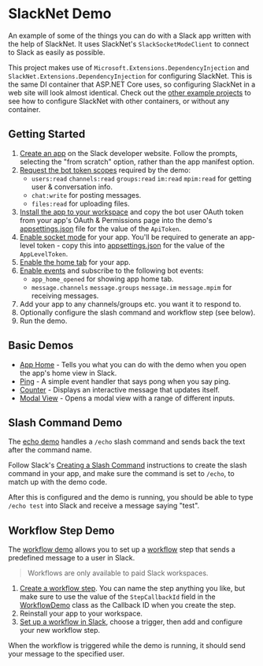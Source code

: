 ﻿# SlackNet Demo
An example of some of the things you can do with a Slack app written with the help of SlackNet. It uses SlackNet's `SlackSocketModeClient` to connect to Slack as easily as possible.

This project makes use of `Microsoft.Extensions.DependencyInjection` and `SlackNet.Extensions.DependencyInjection` for configuring SlackNet.
This is the same DI container that ASP.NET Core uses, so configuring SlackNet in a web site will look almost identical.
Check out the [other example projects](../) to see how to configure SlackNet with other containers, or without any container.  

## Getting Started
1. [Create an app](https://api.slack.com/authentication/basics#creating) on the Slack developer website. Follow the prompts, selecting the "from scratch" option, rather than the app manifest option.
2. [Request the bot token scopes](https://api.slack.com/authentication/basics#scopes) required by the demo:
   - `users:read` `channels:read` `groups:read` `im:read` `mpim:read` for getting user & conversation info.
   - `chat:write` for posting messages.
   - `files:read` for uploading files.
3. [Install the app to your workspace](https://api.slack.com/authentication/basics#installing) and copy the bot user OAuth token from your app's OAuth & Permissions page into the demo's [appsettings.json](./appsettings.json) file for the value of the `ApiToken`.
4. [Enable socket mode](https://api.slack.com/apis/connections/socket#toggling) for your app. You'll be required to generate an app-level token - copy this into [appsettings.json](./appsettings.json) for the value of the `AppLevelToken`.
5. [Enable the home tab](https://api.slack.com/surfaces/app-home#enabling) for your app.
6. [Enable events](https://api.slack.com/apis/connections/events-api#the-events-api__subscribing-to-event-types) and subscribe to the following bot events: 
   - `app_home_opened` for showing app home tab.
   - `message.channels` `message.groups` `message.im` `message.mpim` for receiving messages.
7. Add your app to any channels/groups etc. you want it to respond to. 
8. Optionally configure the slash command and workflow step (see below).
9. Run the demo.

## Basic Demos
- [App Home](./AppHome.cs) - Tells you what you can do with the demo when you open the app's home view in Slack.
- [Ping](./PingDemo.cs) - A simple event handler that says pong when you say ping.
- [Counter](./CounterDemo.cs) - Displays an interactive message that updates itself.
- [Modal View](./ModalViewDemo.cs) - Opens a modal view with a range of different inputs.

## Slash Command Demo
The [echo demo](./EchoDemo.cs) handles a `/echo` slash command and sends back the text after the command name.

Follow Slack's [Creating a Slash Command](https://api.slack.com/interactivity/slash-commands#creating_commands) instructions to create the slash command in your app, and make sure the command is set to `/echo`, to match up with the demo code.

After this is configured and the demo is running, you should be able to type `/echo test` into Slack and receive a message saying "test".

## Workflow Step Demo
The [workflow demo](./WorkflowDemo.cs) allows you to set up a [workflow](https://api.slack.com/workflows) step that sends a predefined message to a user in Slack.

>  Workflows are only available to paid Slack workspaces.

1. [Create a workflow step](https://api.slack.com/workflows/steps#create). You can name the step anything you like, but make sure to use the value of the `StepCallbackId` field in the [WorkflowDemo](./WorkflowDemo.cs) class as the Callback ID when you create the step.
2. Reinstall your app to your workspace.
3. [Set up a workflow in Slack](https://slack.com/intl/en-au/help/articles/360053571454-Set-up-a-workflow-in-Slack), choose a trigger, then add and configure your new workflow step.

When the workflow is triggered while the demo is running, it should send your message to the specified user.